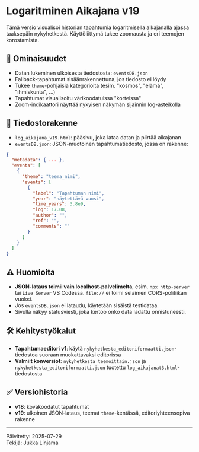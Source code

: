 # Logaritminen Aikajana v19

Tämä versio visualisoi historian tapahtumia logaritmisella aikajanalla ajassa taaksepäin nykyhetkestä. Käyttöliittymä tukee zoomausta ja eri teemojen korostamista.

## 🔧 Ominaisuudet

- Datan lukeminen ulkoisesta tiedostosta: `eventsDB.json`
- Fallback-tapahtumat sisäänrakennettuna, jos tiedosto ei löydy
- Tukee `theme`-pohjaisia kategorioita (esim. "kosmos", "elämä", "ihmiskunta", ...)
- Tapahtumat visualisoitu värikoodatuissa "korteissa"
- Zoom-indikaattori näyttää nykyisen näkymän sijainnin log-asteikolla

## 📁 Tiedostorakenne

- `log_aikajana_v19.html`: pääsivu, joka lataa datan ja piirtää aikajanan
- `eventsDB.json`: JSON-muotoinen tapahtumatiedosto, jossa on rakenne:

```json
{
  "metadata": { ... },
  "events": [
    {
      "theme": "teema_nimi",
      "events": [
        {
          "label": "Tapahtuman nimi",
          "year": "näytettävä vuosi",
          "time_years": 3.8e9,
          "log": 17.08,
          "author": "",
          "ref": "",
          "comments": ""
        }
      ]
    }
  ]
}
```

## ⚠️ Huomioita

- **JSON-lataus toimii vain localhost-palvelimelta**, esim. `npx http-server` tai `Live Server` VS Codessa. `file://` ei toimi selaimen CORS-politiikan vuoksi.
- Jos `eventsDB.json` ei lataudu, käytetään sisäistä testidataa.
- Sivulla näkyy statusviesti, joka kertoo onko data ladattu onnistuneesti.

## 🛠 Kehitystyökalut

- **Tapahtumaeditori v1**: käytä `nykyhetkesta_editoriformaatti.json`-tiedostoa suoraan muokattavaksi editorissa
- **Valmiit konversiot**: `nykyhetkesta_teemoittain.json` ja `nykyhetkesta_editoriformaatti.json` tuotettu `log_aikajanat3.html`-tiedostosta

## ✅ Versiohistoria

- **v18**: kovakoodatut tapahtumat
- **v19**: ulkoinen JSON-lataus, teemat `theme`-kentässä, editoriyhteensopiva rakenne

---

Päivitetty: 2025-07-29  
Tekijä: Jukka Linjama